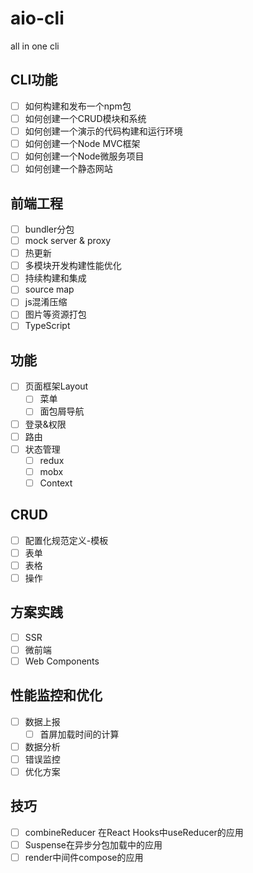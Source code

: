 # aio-cli
all in one cli

## CLI功能
- [ ] 如何构建和发布一个npm包
- [ ] 如何创建一个CRUD模块和系统
- [ ] 如何创建一个演示的代码构建和运行环境
- [ ] 如何创建一个Node MVC框架
- [ ] 如何创建一个Node微服务项目
- [ ] 如何创建一个静态网站

## 前端工程
- [ ] bundler分包
- [ ] mock server & proxy
- [ ] 热更新 
- [ ] 多模块开发构建性能优化
- [ ] 持续构建和集成
- [ ] source map
- [ ] js混淆压缩
- [ ] 图片等资源打包
- [ ] TypeScript

## 功能
- [ ] 页面框架Layout
  - [ ] 菜单
  - [ ] 面包屑导航
- [ ] 登录&权限
- [ ] 路由
- [ ] 状态管理
  - [ ] redux
  - [ ] mobx
  - [ ] Context

## CRUD
- [ ] 配置化规范定义-模板
- [ ] 表单
- [ ] 表格
- [ ] 操作

## 方案实践
- [ ] SSR
- [ ] 微前端
- [ ] Web Components

## 性能监控和优化
- [ ] 数据上报
  - [ ] 首屏加载时间的计算
- [ ] 数据分析
- [ ] 错误监控
- [ ] 优化方案

## 技巧
- [ ] combineReducer 在React Hooks中useReducer的应用
- [ ] Suspense在异步分包加载中的应用
- [ ] render中间件compose的应用
